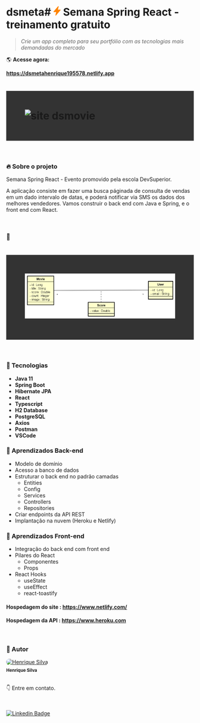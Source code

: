 # dsmeta# ![DevSuperior logo](https://raw.githubusercontent.com/devsuperior/bds-assets/main/ds/devsuperior-logo-small.png) Semana Spring React - treinamento gratuito
>  *Crie um app completo para seu portfólio com as tecnologias mais demandadas do mercado*

🌎 **Acesse agora:**

<a href="https://dsmetahenrique195578.netlify.app" target="_blank" title="acessar o site"><strong>https://dsmetahenrique195578.netlify.app</strong></a>

<h1 style="padding: 50px; background: #333333;">
    <img alt="site dsmovie" title="#site dsmovie" src="https://raw.githubusercontent.com/biacoelho/dsmovie-java-react-devsuperior/main/mobile-demo.png" width=360px/>
</h1>

<br />

### [](https://github.com/henrique195578/dsmovie2/edit/main/README.md) 🔥 Sobre o projeto

Semana Spring React - Evento promovido pela escola DevSuperior.

A aplicação consiste em fazer uma busca páginada de consulta de vendas em um dado intervalo de datas, e 
poderá notificar via SMS os dados dos melhores vendedores. Vamos construir o back end com Java e Spring, e o front end com React.

<br />

### :space_invader: 

<h1 style="padding: 50px; background: #333333;">
    <img alt="modelo conceitual dsvendas" title="#modelo conceitual dsvendas" src="https://raw.githubusercontent.com/devsuperior/bds-assets/main/sds/dsmovie-dominio.png" width=480px/>
</h1>

<br />

### [](https://github.com/henrique195578/dsmovie2) 🤖 Tecnologias

- **Java 11**
- **Spring Boot**
- **Hibernate JPA**
- **React**
- **Typescript**
- **H2 Database**
- **PostgreSQL**
- **Axios**
- **Postman**
- **VSCode**

### [](https://github.com/henrique195578/dsmovie2) 🎉 Aprendizados Back-end

- Modelo de domínio
- Acesso a banco de dados
- Estruturar o back end no padrão camadas
  - Entities
  - Config
  - Services
  - Controllers
  - Repositories
- Criar endpoints da API REST
- Implantação na nuvem (Heroku e Netlify)

### [](https://github.com/henrique195578/dsmovie2) 🎉 Aprendizados Front-end

- Integração do back end com front end
- Pilares do React
  - Componentes
  - Props
- React Hooks
  - useState
  - useEffect
  - react-toastify

#### **Hospedagem do site** : <a href="https://dsmetahenrique195578.netlify.app" target="_blank" title="acessar o site"><strong>https://www.netlify.com/</strong></a>

#### **Hospedagem da API** : <a href="https://dashboard.heroku.com/apps/dsmeta-henrique195578" target="_blank" title="acessar o site"><strong>https://www.heroku.com</strong></a>

<br />

### [](https://github.com/henrique195578) 💎 Autor
<a href="">
 <img style="border-radius: 8px" src="https://avatars.githubusercontent.com/u/81197852?v=4" width="100px;" alt="Henrique Silva"/>
<br />
<sub><strong>Henrique Silva</strong></sub></a>


<br />
<br />

:point_down: Entre em contato.

<br />

[![Linkedin Badge](https://img.shields.io/badge/-LinkedIn-blue?style=for-the-badge&logo=Linkedin&logoColor=white&link=https://github.com/henrique195578)](https://www.linkedin.com/in/henrique-borges-da-silva-2a9a791a1/)
